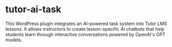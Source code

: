 # tutor-ai-task
This WordPress plugin integrates an AI-powered task system into Tutor LMS lessons. It allows instructors to create lesson-specific AI chatbots that help students learn through interactive conversations powered by OpenAI's GPT models.
